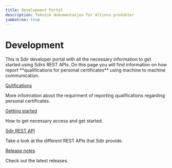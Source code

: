 ```yaml
---
title: Development Portal
description: Teknisk dokumentasjon for Altinns produkter
jumbotron: true
---
```


# Development

<p class="a-leadText">This is Sdir developer portal with all the necessary information to get started using Sdirs REST APIs. On this page you will find information on how report **qualifications for personal certificates** using machine to machine communication.</p>

<div class="a-card a-cardImage mt-3 mb-3">
  <div class="a-cardImage-text">
    <a href="/qualifications/" class="a-linkFeatured ">
      Qulifications
      <i class="ai ai-sm ai-nw ai-nw-right ai-arrowright"></i>
    </a>
    <p class="pt-1">More infomration about the requirment of reporting qualifications regarding personal certificates.</p>
  </div>
</div>

<div class="a-card a-cardImage mt-3 mb-3">
  <div class="a-cardImage-text">
    <a href="/get-started/" class="a-linkFeatured ">
      Getting started
      <i class="ai ai-sm ai-nw ai-nw-right ai-arrowright"></i>
    </a>
    <p class="pt-1">How to get necessary access and get started.</p>
  </div>
</div>

<div class="a-card a-cardImage mt-3 mb-3">
  <div class="a-cardImage-text">
    <a href="/rest-api/" class="a-linkFeatured">
      Sdir REST API
      <i class="ai ai-sm ai-nw ai-nw-right ai-arrowright"></i>
    </a>
    <p class="pt-1">Take a look at the different REST APIs that Sdir provide.</p>
  </div>
</div>

<div class="a-card a-cardImage mt-3 mb-3">
  <div class="a-cardImage-text">
    <a href="/release-notes/" class="a-linkFeatured">
      Release notes
      <i class="ai ai-sm ai-nw ai-nw-right ai-arrowright"></i>
    </a>
    <p class="pt-1">Check out the latest releases.</p>
  </div>
</div>

